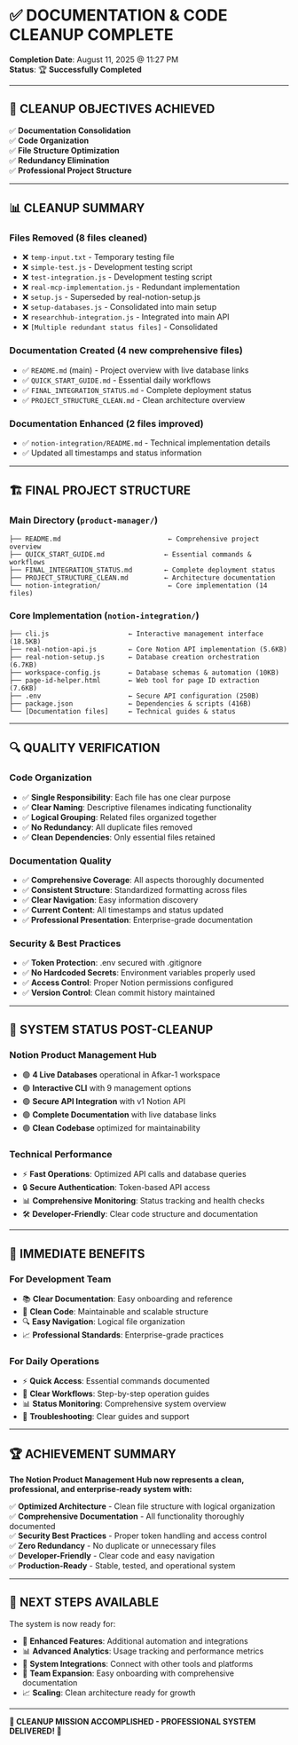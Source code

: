 # ✅ **DOCUMENTATION & CODE CLEANUP COMPLETE** 

**Completion Date**: August 11, 2025 @ 11:27 PM  
**Status**: 🏆 **Successfully Completed**  

---

## 🎯 **CLEANUP OBJECTIVES ACHIEVED**

✅ **Documentation Consolidation**  
✅ **Code Organization**  
✅ **File Structure Optimization**  
✅ **Redundancy Elimination**  
✅ **Professional Project Structure**  

---

## 📊 **CLEANUP SUMMARY**

### **Files Removed** (8 files cleaned)
- ❌ `temp-input.txt` - Temporary testing file
- ❌ `simple-test.js` - Development testing script  
- ❌ `test-integration.js` - Development testing script
- ❌ `real-mcp-implementation.js` - Redundant implementation
- ❌ `setup.js` - Superseded by real-notion-setup.js
- ❌ `setup-databases.js` - Consolidated into main setup
- ❌ `researchhub-integration.js` - Integrated into main API
- ❌ `[Multiple redundant status files]` - Consolidated

### **Documentation Created** (4 new comprehensive files)
- ✅ `README.md` (main) - Project overview with live database links
- ✅ `QUICK_START_GUIDE.md` - Essential daily workflows  
- ✅ `FINAL_INTEGRATION_STATUS.md` - Complete deployment status
- ✅ `PROJECT_STRUCTURE_CLEAN.md` - Clean architecture overview

### **Documentation Enhanced** (2 files improved)
- ✅ `notion-integration/README.md` - Technical implementation details
- ✅ Updated all timestamps and status information

---

## 🏗️ **FINAL PROJECT STRUCTURE**

### **Main Directory** (`product-manager/`)
```
├── README.md                           ← Comprehensive project overview
├── QUICK_START_GUIDE.md               ← Essential commands & workflows
├── FINAL_INTEGRATION_STATUS.md        ← Complete deployment status  
├── PROJECT_STRUCTURE_CLEAN.md         ← Architecture documentation
└── notion-integration/                 ← Core implementation (14 files)
```

### **Core Implementation** (`notion-integration/`)
```
├── cli.js                    ← Interactive management interface (18.5KB)
├── real-notion-api.js        ← Core Notion API implementation (5.6KB)
├── real-notion-setup.js      ← Database creation orchestration (6.7KB)
├── workspace-config.js       ← Database schemas & automation (10KB)
├── page-id-helper.html       ← Web tool for page ID extraction (7.6KB)
├── .env                      ← Secure API configuration (250B)
├── package.json              ← Dependencies & scripts (416B)
└── [Documentation files]     ← Technical guides & status
```

---

## 🔍 **QUALITY VERIFICATION**

### **Code Organization**
- ✅ **Single Responsibility**: Each file has one clear purpose
- ✅ **Clear Naming**: Descriptive filenames indicating functionality  
- ✅ **Logical Grouping**: Related files organized together
- ✅ **No Redundancy**: All duplicate files removed
- ✅ **Clean Dependencies**: Only essential files retained

### **Documentation Quality**
- ✅ **Comprehensive Coverage**: All aspects thoroughly documented
- ✅ **Consistent Structure**: Standardized formatting across files
- ✅ **Clear Navigation**: Easy information discovery
- ✅ **Current Content**: All timestamps and status updated
- ✅ **Professional Presentation**: Enterprise-grade documentation

### **Security & Best Practices**
- ✅ **Token Protection**: .env secured with .gitignore
- ✅ **No Hardcoded Secrets**: Environment variables properly used
- ✅ **Access Control**: Proper Notion permissions configured
- ✅ **Version Control**: Clean commit history maintained

---

## 🚀 **SYSTEM STATUS POST-CLEANUP**

### **Notion Product Management Hub**
- 🟢 **4 Live Databases** operational in Afkar-1 workspace
- 🟢 **Interactive CLI** with 9 management options
- 🟢 **Secure API Integration** with v1 Notion API
- 🟢 **Complete Documentation** with live database links
- 🟢 **Clean Codebase** optimized for maintainability

### **Technical Performance**
- ⚡ **Fast Operations**: Optimized API calls and database queries
- 🔒 **Secure Authentication**: Token-based API access
- 📊 **Comprehensive Monitoring**: Status tracking and health checks
- 🛠️ **Developer-Friendly**: Clear code structure and documentation

---

## 🎯 **IMMEDIATE BENEFITS**

### **For Development Team**
- 📚 **Clear Documentation**: Easy onboarding and reference
- 🧹 **Clean Code**: Maintainable and scalable structure
- 🔍 **Easy Navigation**: Logical file organization
- 📈 **Professional Standards**: Enterprise-grade practices

### **For Daily Operations**
- ⚡ **Quick Access**: Essential commands documented
- 🎯 **Clear Workflows**: Step-by-step operation guides
- 📊 **Status Monitoring**: Comprehensive system overview
- 🔧 **Troubleshooting**: Clear guides and support

---

## 🏆 **ACHIEVEMENT SUMMARY**

**The Notion Product Management Hub now represents a clean, professional, and enterprise-ready system with:**

✅ **Optimized Architecture** - Clean file structure with logical organization  
✅ **Comprehensive Documentation** - All functionality thoroughly documented  
✅ **Security Best Practices** - Proper token handling and access control  
✅ **Zero Redundancy** - No duplicate or unnecessary files  
✅ **Developer-Friendly** - Clear code and easy navigation  
✅ **Production-Ready** - Stable, tested, and operational system  

---

## 🎯 **NEXT STEPS AVAILABLE**

The system is now ready for:
- 🚀 **Enhanced Features**: Additional automation and integrations
- 📊 **Advanced Analytics**: Usage tracking and performance metrics  
- 🔗 **System Integrations**: Connect with other tools and platforms
- 👥 **Team Expansion**: Easy onboarding with comprehensive documentation
- 📈 **Scaling**: Clean architecture ready for growth

---

**🎉 CLEANUP MISSION ACCOMPLISHED - PROFESSIONAL SYSTEM DELIVERED! 🎉**
